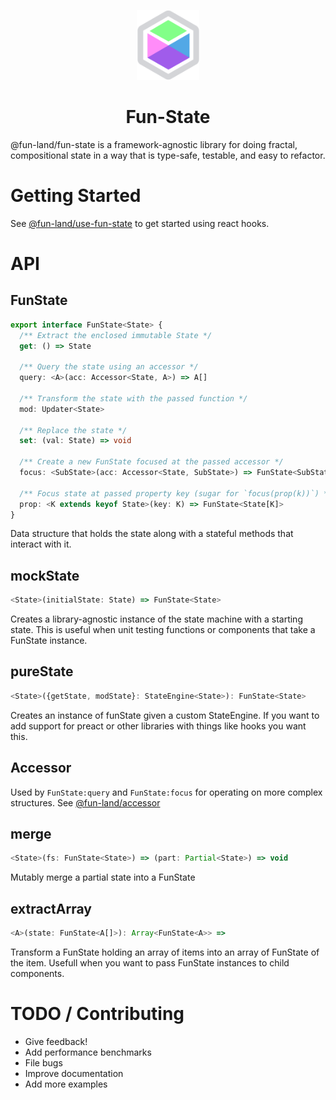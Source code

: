 <p align="center"><img src="docs/logo.svg" alt="" width="100" /></p>
<h1 align="center">Fun-State</h1>

@fun-land/fun-state is a framework-agnostic library for doing fractal, compositional state in a way that is type-safe,
testable, and easy to refactor.

# Getting Started

See [@fun-land/use-fun-state](../use-fun-state) to get started using react hooks.

# API

## FunState

```ts
export interface FunState<State> {
  /** Extract the enclosed immutable State */
  get: () => State

  /** Query the state using an accessor */
  query: <A>(acc: Accessor<State, A>) => A[]

  /** Transform the state with the passed function */
  mod: Updater<State>

  /** Replace the state */
  set: (val: State) => void

  /** Create a new FunState focused at the passed accessor */
  focus: <SubState>(acc: Accessor<State, SubState>) => FunState<SubState>

  /** Focus state at passed property key (sugar for `focus(prop(k))`) */
  prop: <K extends keyof State>(key: K) => FunState<State[K]>
}
```

Data structure that holds the state along with a stateful methods that interact with it.

## mockState

```ts
<State>(initialState: State) => FunState<State>
```

Creates a library-agnostic instance of the state machine with a starting state. This is useful when unit testing functions or components that take a FunState instance.

## pureState

```ts
<State>({getState, modState}: StateEngine<State>): FunState<State>
```

Creates an instance of funState given a custom StateEngine. If you want to add support for preact or other libraries with things like hooks you want this.

## Accessor

Used by `FunState:query` and `FunState:focus` for operating on more complex structures. See [@fun-land/accessor](..//accessor)

## merge

```ts
<State>(fs: FunState<State>) => (part: Partial<State>) => void
```

Mutably merge a partial state into a FunState

## extractArray

```ts
<A>(state: FunState<A[]>): Array<FunState<A>> =>
```

Transform a FunState holding an array of items into an array of FunState of the item. Usefull when you want to pass FunState instances to child components.

# TODO / Contributing

- Give feedback!
- Add performance benchmarks
- File bugs
- Improve documentation
- Add more examples
